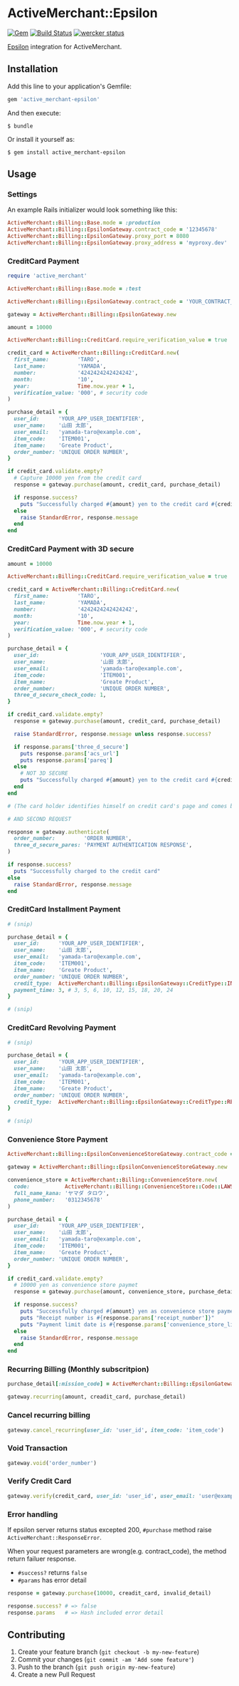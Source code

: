 # ActiveMerchant::Epsilon
[![Gem](https://img.shields.io/gem/v/active_merchant-epsilon.svg?style=flat-square)](https://rubygems.org/gems/active_merchant-epsilon)
[![Build Status](https://travis-ci.org/pepabo/active_merchant-epsilon.svg?branch=master)](https://travis-ci.org/pepabo/active_merchant-epsilon)
[![wercker status](https://app.wercker.com/status/43c6648e20f325c8c0a560c36e89781c/s/master "wercker status")](https://app.wercker.com/project/bykey/43c6648e20f325c8c0a560c36e89781c)

[Epsilon](http://www.epsilon.jp/) integration for ActiveMerchant.

## Installation

Add this line to your application's Gemfile:

```ruby
gem 'active_merchant-epsilon'
```

And then execute:

    $ bundle

Or install it yourself as:

    $ gem install active_merchant-epsilon

## Usage

### Settings

An example Rails initializer would look something like this:

```ruby
ActiveMerchant::Billing::Base.mode = :production
ActiveMerchant::Billing::EpsilonGateway.contract_code = '12345678'
ActiveMerchant::Billing::EpsilonGateway.proxy_port = 8080
ActiveMerchant::Billing::EpsilonGateway.proxy_address = 'myproxy.dev'
```

### CreditCard Payment

```ruby
require 'active_merchant'

ActiveMerchant::Billing::Base.mode = :test

ActiveMerchant::Billing::EpsilonGateway.contract_code = 'YOUR_CONTRACT_CODE'

gateway = ActiveMerchant::Billing::EpsilonGateway.new

amount = 10000

ActiveMerchant::Billing::CreditCard.require_verification_value = true

credit_card = ActiveMerchant::Billing::CreditCard.new(
  first_name:         'TARO',
  last_name:          'YAMADA',
  number:             '4242424242424242',
  month:              '10',
  year:               Time.now.year + 1,
  verification_value: '000', # security code
)

purchase_detail = {
  user_id:      'YOUR_APP_USER_IDENTIFIER',
  user_name:    '山田 太郎',
  user_email:   'yamada-taro@example.com',
  item_code:    'ITEM001',
  item_name:    'Greate Product',
  order_number: 'UNIQUE ORDER NUMBER',
}

if credit_card.validate.empty?
  # Capture 10000 yen from the credit card
  response = gateway.purchase(amount, credit_card, purchase_detail)

  if response.success?
    puts "Successfully charged #{amount} yen to the credit card #{credit_card.display_number}"
  else
    raise StandardError, response.message
  end
end
```

### CreditCard Payment with 3D secure

```ruby
amount = 10000

ActiveMerchant::Billing::CreditCard.require_verification_value = true

credit_card = ActiveMerchant::Billing::CreditCard.new(
  first_name:         'TARO',
  last_name:          'YAMADA',
  number:             '4242424242424242',
  month:              '10',
  year:               Time.now.year + 1,
  verification_value: '000', # security code
)

purchase_detail = {
  user_id:                   'YOUR_APP_USER_IDENTIFIER',
  user_name:                 '山田 太郎',
  user_email:                'yamada-taro@example.com',
  item_code:                 'ITEM001',
  item_name:                 'Greate Product',
  order_number:              'UNIQUE ORDER NUMBER',
  three_d_secure_check_code: 1,
}

if credit_card.validate.empty?
  response = gateway.purchase(amount, credit_card, purchase_detail)

  raise StandardError, response.message unless response.success?

  if response.params['three_d_secure']
    puts response.params['acs_url']
    puts response.params['pareq']
  else
    # NOT 3D SECURE
    puts "Successfully charged #{amount} yen to the credit card #{credit_card.display_number}"
  end
end

# (The card holder identifies himself on credit card's page and comes back here)

# AND SECOND REQUEST

response = gateway.authenticate(
  order_number:         'ORDER NUMBER',
  three_d_secure_pares: 'PAYMENT AUTHENTICATION RESPONSE',
)

if response.success?
  puts "Successfully charged to the credit card"
else
  raise StandardError, response.message
end
```

### CreditCard Installment Payment

```ruby
# (snip)

purchase_detail = {
  user_id:      'YOUR_APP_USER_IDENTIFIER',
  user_name:    '山田 太郎',
  user_email:   'yamada-taro@example.com',
  item_code:    'ITEM001',
  item_name:    'Greate Product',
  order_number: 'UNIQUE ORDER NUMBER',
  credit_type:  ActiveMerchant::Billing::EpsilonGateway::CreditType::INSTALLMENT,
  payment_time: 3, # 3, 5, 6, 10, 12, 15, 18, 20, 24
}

# (snip)
```

### CreditCard Revolving Payment

```ruby
# (snip)

purchase_detail = {
  user_id:      'YOUR_APP_USER_IDENTIFIER',
  user_name:    '山田 太郎',
  user_email:   'yamada-taro@example.com',
  item_code:    'ITEM001',
  item_name:    'Greate Product',
  order_number: 'UNIQUE ORDER NUMBER',
  credit_type:  ActiveMerchant::Billing::EpsilonGateway::CreditType::REVOLVING,
}

# (snip)
```

### Convenience Store Payment

```ruby
ActiveMerchant::Billing::EpsilonConvenienceStoreGateway.contract_code = 'YOUR_CONTRACT_CODE'

gateway = ActiveMerchant::Billing::EpsilonConvenienceStoreGateway.new

convenience_store = ActiveMerchant::Billing::ConvenienceStore.new(
  code:           ActiveMerchant::Billing::ConvenienceStore::Code::LAWSON,
  full_name_kana: 'ヤマダ タロウ',
  phone_number:   '0312345678'
)

purchase_detail = {
  user_id:      'YOUR_APP_USER_IDENTIFIER',
  user_name:    '山田 太郎',
  user_email:   'yamada-taro@example.com',
  item_code:    'ITEM001',
  item_name:    'Greate Product',
  order_number: 'UNIQUE ORDER NUMBER',
}

if credit_card.validate.empty?
  # 10000 yen as convenience store paymet
  response = gateway.purchase(amount, convenience_store, purchase_detail)

  if response.success?
    puts "Successfully charged #{amount} yen as convenience store payment"
    puts "Receipt number is #{response.params['receipt_number']}"
    puts "Payment limit date is #{response.params['convenience_store_limit_date']}"
  else
    raise StandardError, response.message
  end
end
```

### Recurring Billing (Monthly subscritpion)

```ruby
purchase_detail[:mission_code] = ActiveMerchant::Billing::EpsilonGateway::MissionCode::RECURRING_6

gateway.recurring(amount, creadit_card, purchase_detail)
```

### Cancel recurring billing

```ruby
gateway.cancel_recurring(user_id: 'user_id', item_code: 'item_code')
```

### Void Transaction

```ruby
gateway.void('order_number')
```

### Verify Credit Card

```ruby
gateway.verify(credit_card, user_id: 'user_id', user_email: 'user@example.com')
```

### Error handling

If epsilon server returns status excepted 200, `#purchase` method raise `ActiveMerchant::ResponseError`.

When your request parameters are wrong(e.g. contract_code), the method return failuer response.

- `#success?` returns `false`
- `#params` has error detail

```ruby
response = gateway.purchase(10000, creadit_card, invalid_detail)

response.success? # => false
response.params   # => Hash included error detail
```

## Contributing

1. Create your feature branch (`git checkout -b my-new-feature`)
2. Commit your changes (`git commit -am 'Add some feature'`)
3. Push to the branch (`git push origin my-new-feature`)
4. Create a new Pull Request
